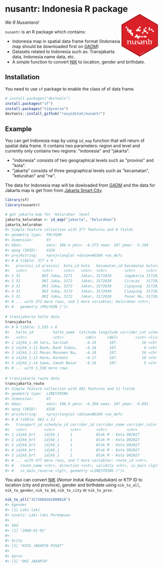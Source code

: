 
<!-- README.md is generated from README.Rmd. Please edit that file -->
nusantr: Indonesia R package <img src="man/figures/logo.png" align="right" height="140" width="120"/>
=====================================================================================================

*We R Nusantara!*

`nusantr` is an R package which contains:

-   Indonesia map in spatial data frame format (Indonesia map should be downloaded first on [GADM](https://gadm.org/))
-   Datasets related to Indonesia such as: Transjakarta data, Indonesia name data, etc.
-   A simple function to convert [NIK](https://en.wikipedia.org/wiki/Indonesian_identity_card) to location, gender and birthdate.

Installation
------------

You need to use `sf` package to enable the class of sf data frame.

``` r
# install.packages("devtools")
install.packages("sf")
install.packages("tidyverse")
devtools::install_github("rasyidstat/nusantr")
```

Example
-------

You can get Indonesia map by using `id_map` function that will return sf spatial data frame. It contains two parameters: region and level and currently only contains two regions: "indonesia" and "jakarta".

-   "indonesia" consists of two geographical levels such as "provinsi" and "kota".
-   "jakarta" consists of three geographical levels such as "kecamatan", "kelurahan" and "rw".

The data for Indonesia map will be dowloaded from [GADM](http://www.gadm.org/) and the data for Jakarta map is get from from [Jakarta Smart City](http://smartcity.jakarta.go.id).

``` r
library(sf)
library(nusantr)
```

``` r
# get jakarta map for 'kelurahan' level
jakarta_kelurahan <- id_map("jakarta", "kelurahan")
jakarta_kelurahan
#> Simple feature collection with 377 features and 8 fields
#> geometry type:  POLYGON
#> dimension:      XY
#> bbox:           xmin: 106.4 ymin: -6.373 xmax: 107 ymax: -5.184
#> epsg (SRID):    4326
#> proj4string:    +proj=longlat +datum=WGS84 +no_defs
#> # A tibble: 377 x 9
#>   provinsi_id provinsi  kota_id kota   kecamatan_id kecamatan kelurahan_id
#>   <chr>       <chr>     <chr>   <chr>  <chr>        <chr>     <chr>       
#> 1 31          DKI Jaka… 3171    Jakar… 3171010      Jagakarsa 3171010001  
#> 2 31          DKI Jaka… 3172    Jakar… 3172020      Ciracas   3172020001  
#> 3 31          DKI Jaka… 3172    Jakar… 3172030      Cipayung  3172030001  
#> 4 31          DKI Jaka… 3172    Jakar… 3172030      Cipayung  3172030003  
#> 5 31          DKI Jaka… 3172    Jakar… 3172010      Pasar Re… 3172010001  
#> # ... with 372 more rows, and 2 more variables: kelurahan <chr>,
#> #   geometry <POLYGON [°]>

# transjakarta halte data
transjakarta
#> # A tibble: 1,555 x 6
#>   halte_id         halte_name  latitude longitude corridor_cnt schedule_id
#>   <chr>            <chr>          <dbl>     <dbl>        <int> <list>     
#> 1 idjkb_1-10 Sari… Sarinah        -6.19      107.           10 <chr [10]> 
#> 2 idjkb_1-11 Bank… Bank Indon…    -6.18      107.            9 <chr [9]>  
#> 3 idjkb_1-12 Monas Monumen Na…    -6.18      107.           16 <chr [16]> 
#> 4 idjkb_1-13 Harm… Harmoni        -6.17      107.           18 <chr [18]> 
#> 5 idjkb_1-14 Sawa… Sawah Besar    -6.16      107.            5 <chr [5]>  
#> # ... with 1,550 more rows

# transjakarta route data
transjakarta_route
#> Simple feature collection with 482 features and 11 fields
#> geometry type:  LINESTRING
#> dimension:      XY
#> bbox:           xmin: 106.6 ymin: -6.396 xmax: 107 ymax: -6.091
#> epsg (SRID):    4326
#> proj4string:    +proj=longlat +datum=WGS84 +no_defs
#> # A tibble: 482 x 12
#>   transport_id schedule_id corridor_id corridor_name corridor_color
#>   <chr>        <chr>       <chr>       <chr>         <chr>         
#> 1 idjkb_brt    idjkb_1     1           Blok M - Kota D02027        
#> 2 idjkb_brt    idjkb_1     1           Blok M - Kota D02027        
#> 3 idjkb_brt    idjkb_1     1           Blok M - Kota D02027        
#> 4 idjkb_brt    idjkb_1     1           Blok M - Kota D02027        
#> 5 idjkb_brt    idjkb_1     1           Blok M - Kota D02027        
#> # ... with 477 more rows, and 7 more variables: route_id <chr>,
#> #   route_name <chr>, direction <int>, validity <chr>, is_main <lgl>,
#> #   is_main_reverse <lgl>, geometry <LINESTRING [°]>
```

You also can convert [NIK](https://en.wikipedia.org/wiki/Indonesian_identity_card) (*Nomor Induk Kependudukan*) or KTP ID to location (city and province), gender and birthdate using `nik_to_all`, `nik_to_gender`, `nik_to_bd`, `nik_to_city` or `nik_to_prov`.

``` r
nik_to_all("3173060101000010")
#> $gender
#> [1] Laki-laki
#> Levels: Laki-laki Perempuan
#> 
#> $bd
#> [1] "2000-01-01"
#> 
#> $city
#> [1] "KOTA JAKARTA PUSAT"
#> 
#> $prov
#> [1] "DKI JAKARTA"
```
